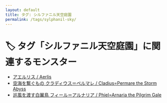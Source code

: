 ```yaml
---
layout: default
title: タグ: シルファニル天空庭園
permalink: /tags/sylphanil-sky/
---
```

# 🏷️ タグ「シルファニル天空庭園」に関連するモンスター

- [アエルリス / Aerlis](/monsterdex/monster/Aerlis.html)
- [空海を繋ぐもの クラディウス＝ペルマレ / Cladius=Permare the Storm Abyss](/monsterdex/monster/Cladius=Permare.html)
- [巡風を渡す白翼鳥 フィール＝アルナリア / Phiel=Arnaria the Pilgrim Gale](/monsterdex/monster/Phiel=Arnaria.html)